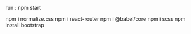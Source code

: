 run : npm start

npm i normalize.css
npm i react-router
npm i @babel/core
npm i scss
npm install bootstrap
